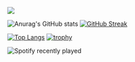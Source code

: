 
![](https://komarev.com/ghpvc/?username=thomixp01&color=blueviolet&style=for-the-badge)

![Anurag's GitHub stats](https://github-readme-stats.vercel.app/api?username=thomixp01&show_icons=true&theme=radical)
[![GitHub Streak](https://github-readme-streak-stats.herokuapp.com/?user=thomixp01&theme=radical)](https://git.io/streak-stats)

[![Top Langs](https://github-readme-stats.vercel.app/api/top-langs/?username=thomixp01&langs_count=8&layout=compact&theme=radical)](https://github.com/anuraghazra/github-readme-stats)
[![trophy](https://github-profile-trophy.vercel.app/?username=thomixp01&theme=radical)](https://github.com/ryo-ma/github-profile-trophy)

![Spotify recently played](https://spotify-recently-played-readme.vercel.app/api?user=spbiffx8sk4yahypltchw6pof)

